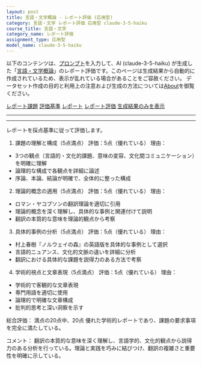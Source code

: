 ```yaml
---
layout: post
title: 言語・文学概論 - レポート評価 (応用型)
category: 言語・文学 レポート評価 応用型 claude-3-5-haiku
course_title: 言語・文学
category_name: レポート評価
assignment_type: 応用型
model_name: claude-3-5-haiku
---
```


以下のコンテンツは、[プロンプト](https://github.com/takedatoshiyuki/synthetic_assignments/tree/main/generated/言語・文学/claude-3-5-haiku/prompt_レポート評価-応用型.md)を入力して、AI (claude-3-5-haiku) が生成した「[言語・文学概論](/contents/言語・文学/)」のレポート評価です。このページは生成結果から自動的に作成されているため、表示が乱れている場合があることをご容赦ください。
データセット作成の目的と利用上の注意および生成の方法については[About](/About)を御覧ください。

[レポート課題](../レポート課題-応用型)
[評価基準](../評価基準-応用型)
[レポート](../レポート-応用型)
[レポート評価](../レポート評価-応用型)
[生成結果のみを表示](https://github.com/takedatoshiyuki/synthetic_assignments/tree/main/generated/言語・文学/claude-3-5-haiku/レポート評価-応用型.md)
  

***
***
  
レポートを採点基準に従って評価します。

1. 課題の理解と構成（5点満点）
評価：5点（優れている）
理由：
- 3つの観点（言語的・文化的課題、意味の変容、文化間コミュニケーション）を明確に理解
- 論理的な構成で各観点を詳細に論述
- 序論、本論、結論が明確で、全体的に整った構成

2. 理論的概念の適用（5点満点）
評価：5点（優れている）
理由：
- ロマン・ヤコブソンの翻訳理論を適切に引用
- 理論的概念を深く理解し、具体的な事例と関連付けて説明
- 翻訳の本質的な意味を理論的観点から考察

3. 具体的事例の分析（5点満点）
評価：5点（優れている）
理由：
- 村上春樹『ノルウェイの森』の英語版を具体的な事例として選択
- 言語的ニュアンス、文化的文脈の違いを詳細に分析
- 翻訳における具体的な課題を説得力のある方法で考察

4. 学術的視点と文章表現（5点満点）
評価：5点（優れている）
理由：
- 学術的で客観的な文章表現
- 専門用語を適切に使用
- 論理的で明確な文章構成
- 批判的思考と深い洞察を示す

総合評価：
満点の20点中、20点
優れた学術的レポートであり、課題の要求事項を完全に満たしている。

コメント：
翻訳の本質的な意味を深く理解し、言語学的、文化的観点から説得力のある分析を行っている。理論と実践を巧みに結びつけ、翻訳の複雑さと重要性を明確に示している。
